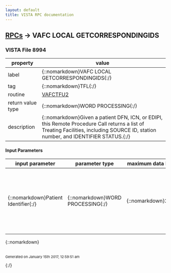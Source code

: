 ```yaml
---
layout: default
title: VISTA RPC documentation
---
```




## [RPCs](TableOfContent.md) &#8594; VAFC LOCAL GETCORRESPONDINGIDS 



### VISTA File 8994 


 property | value 
--- | --- 
 label | {::nomarkdown}VAFC LOCAL GETCORRESPONDINGIDS{:/}
 tag | {::nomarkdown}TFL{:/}
 routine | [VAFCTFU2](http://code.osehra.org/dox/Routine_VAFCTFU2_source.html)
 return value type | {::nomarkdown}WORD PROCESSING{:/}
 description | {::nomarkdown}Given a patient DFN, ICN, or EDIPI, this Remote Procedure Call returns a list of Treating Facilities, including SOURCE ID, station number, and IDENTIFIER STATUS.{:/}

#### Input Parameters

| input parameter | parameter type | maximum data length | required | description | 
| --- | --- | --- | --- | --- | 
| {::nomarkdown}Patient Identifier{:/} | {::nomarkdown}WORD PROCESSING{:/} | {::nomarkdown}255{:/} | {::nomarkdown}true{:/} | {::nomarkdown}The patient identifier will either be the PATIENT file (#2) IEN (aka DFN), Integration Control Number (aka ICN) or the DOD Identifier (aka EDIPI).  Following this format: Id^IdType^AssigningAuthority^AssigningFacility Examples: ICN example:   1008520438V882204^NI^USVHA^200MDFN example:   100000511^PI^USVHA^500EDIPI example: 852043888^NI^USDOD^200DOD{:/} | 

{::nomarkdown} <br/><br/><p style="font-size: 11px">Generated on January 15th 2017, 12:59:51 am</p>{:/}
